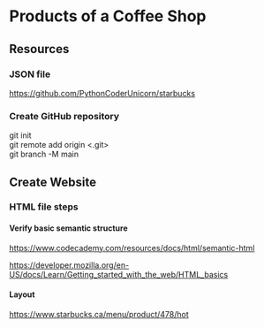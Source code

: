 # Products of a Coffee Shop
## Resources
### JSON file
https://github.com/PythonCoderUnicorn/starbucks
### Create GitHub repository
git init  
git remote add origin <.git>  
git branch -M main  
## Create Website
### HTML file steps
#### Verify basic semantic structure  
https://www.codecademy.com/resources/docs/html/semantic-html

https://developer.mozilla.org/en-US/docs/Learn/Getting_started_with_the_web/HTML_basics

#### Layout
https://www.starbucks.ca/menu/product/478/hot









